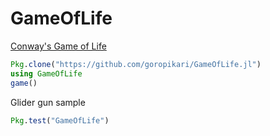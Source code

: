# GameOfLife

[Conway's Game of Life](https://en.wikipedia.org/wiki/Conway%27s_Game_of_Life)

```julia
Pkg.clone("https://github.com/goropikari/GameOfLife.jl")
using GameOfLife
game()
```

Glider gun sample
```julia
Pkg.test("GameOfLife")
```
